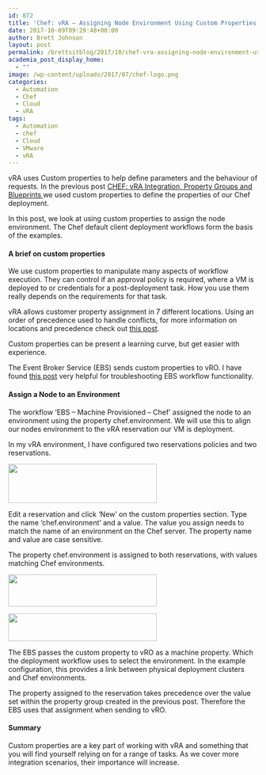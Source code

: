 ```yaml
---
id: 872
title: 'Chef: vRA – Assigning Node Environment Using Custom Properties'
date: 2017-10-09T09:29:48+00:00
author: Brett Johnson
layout: post
permalink: /brettsitblog/2017/10/chef-vra-assigning-node-environment-using-custom-properties/
academia_post_display_home:
  - ""
image: /wp-content/uploads/2017/07/chef-logo.png
categories:
  - Automation
  - Chef
  - Cloud
  - vRA
tags:
  - Automation
  - chef
  - Cloud
  - VMware
  - vRA
---
```


vRA uses Custom properties to help define parameters and the behaviour of requests. In the previous post [CHEF: vRA Integration, Property Groups and Blueprints ](https://sdbrett.com/brettsitblog/2017/09/chef-vra-integration-property-groups-and-blueprints/)we used custom properties to define the properties of our Chef deployment.

In this post, we look at using custom properties to assign the node environment. The Chef default client deployment workflows form the basis of the examples.

#### A brief on custom properties

We use custom properties to manipulate many aspects of workflow execution. They can control if an approval policy is required, where a VM is deployed to or credentials for a post-deployment task. How you use them really depends on the requirements for that task.

vRA allows customer property assignment in 7 different locations. Using an order of precedence used to handle conflicts, for more information on locations and precedence check out [this post](http://www.virtualizationteam.com/cloud/vrealize-automation-order-of-precedence-for-custom-properties.html).

Custom properties can be present a learning curve, but get easier with experience.

The Event Broker Service (EBS) sends custom properties to vRO. I have found [this post](https://www.definit.co.uk/2016/03/whats-in-my-vra7-ebs-payloads/) very helpful for troubleshooting EBS workflow functionality.

#### Assign a Node to an Environment

The workflow ‘EBS – Machine Provisioned &#8211; Chef’ assigned the node to an environment using the property chef.environment. We will use this to align our nodes environment to the vRA reservation our VM is deployment.

In my vRA environment, I have configured two reservations policies and two reservations.

[<img class="alignnone wp-image-875 size-medium" title="vRA Reservations" src="https://sdbrett.com/assets/images/2017/10/vRA-reservations-300x79.png" alt="" width="300" height="79" srcset="https://sdbrett.com/assets/images2017/10/vRA-reservations-300x79.png 300w, https://sdbrett.com/assets/images2017/10/vRA-reservations-768x203.png 768w, https://sdbrett.com/assets/images2017/10/vRA-reservations-1024x271.png 1024w, https://sdbrett.com/assets/images2017/10/vRA-reservations-260x69.png 260w" sizes="(max-width: 300px) 100vw, 300px" />](https://sdbrett.com/assets/images/2017/10/vRA-reservations.png)

Edit a reservation and click &#8216;New&#8217; on the custom properties section. Type the name &#8216;chef.environment&#8217; and a value. The value you assign needs to match the name of an environment on the Chef server. The property name and value are case sensitive.

The property chef.environment is assigned to both reservations, with values matching Chef environments.

[<img class="alignnone wp-image-874 size-medium" title="vRA Reservation Properties" src="https://sdbrett.com/assets/images/2017/10/Dev-reservation-custom-properties-300x65.png" alt="" width="300" height="65" srcset="https://sdbrett.com/assets/images2017/10/Dev-reservation-custom-properties-300x65.png 300w, https://sdbrett.com/assets/images2017/10/Dev-reservation-custom-properties-768x167.png 768w, https://sdbrett.com/assets/images2017/10/Dev-reservation-custom-properties-1024x223.png 1024w, https://sdbrett.com/assets/images2017/10/Dev-reservation-custom-properties-260x57.png 260w" sizes="(max-width: 300px) 100vw, 300px" />](https://sdbrett.com/assets/images/2017/10/Dev-reservation-custom-properties.png)

[<img class="alignnone wp-image-873 size-medium" title="Chef environments" src="https://sdbrett.com/assets/images/2017/10/Chef-server-environments-300x56.png" alt="" width="300" height="56" srcset="https://sdbrett.com/assets/images2017/10/Chef-server-environments-300x56.png 300w, https://sdbrett.com/assets/images2017/10/Chef-server-environments-768x143.png 768w, https://sdbrett.com/assets/images2017/10/Chef-server-environments-1024x191.png 1024w, https://sdbrett.com/assets/images2017/10/Chef-server-environments-260x48.png 260w" sizes="(max-width: 300px) 100vw, 300px" />](https://sdbrett.com/assets/images/2017/10/Chef-server-environments.png)

The EBS passes the custom property to vRO as a machine property. Which the deployment workflow uses to select the environment. In the example configuration, this provides a link between physical deployment clusters and Chef environments.

The property assigned to the reservation takes precedence over the value set within the property group created in the previous post. Therefore the EBS uses that assignment when sending to vRO.

#### Summary

Custom properties are a key part of working with vRA and something that you will find yourself relying on for a range of tasks. As we cover more integration scenarios, their importance will increase.